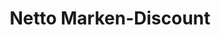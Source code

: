 ---
title: "Netto Marken-Discount"
url: /zell-am-harmersbach/netto-marken-discount/
shop: Supermarkt
---